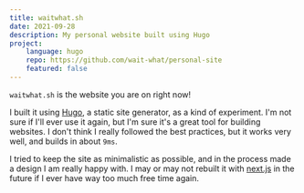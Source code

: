```yaml
---
title: waitwhat.sh
date: 2021-09-28
description: My personal website built using Hugo
project:
    language: hugo
    repo: https://github.com/wait-what/personal-site
    featured: false
---
```


`waitwhat.sh` is the website you are on right now!

I built it using [Hugo](https://gohugo.io/), a static site generator, as a kind of experiment. I'm not sure if I'll ever use it again, but I'm sure it's a great tool for building websites. I don't think I really followed the best practices, but it works very well, and builds in about `9ms`.

I tried to keep the site as minimalistic as possible, and in the process made a design I am really happy with. I may or may not rebuilt it with [next.js](https://nextjs.org/) in the future if I ever have way too much free time again.
